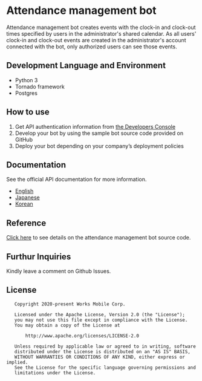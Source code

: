 # Attendance management bot
Attendance management bot creates events with the clock-in and clock-out times specified by users in the administrator's shared calendar. As all users' clock-in and clock-out events are created in the administrator's account connected with the bot, only authorized users can see those events.

## Development Language and Environment
* Python 3
* Tornado framework
* Postgres

## How to use

1. Get API authentication information from [the Developers Console](https://developers.worksmobile.com/console/)
2. Develop your bot by using the sample bot source code provided on GitHub
3. Deploy your bot depending on your company’s deployment policies

## Documentation
See the official API documentation for more information.

* [English](https://developers.worksmobile.com/document/10050700301?lang=en)
* [Japanese](https://developers.worksmobile.com/document/10050700301?lang=ja)
* [Korean](https://developers.worksmobile.com/document/10050700301?lang=ko)

## Reference
[Click here](https://worksmobile.github.io/samplebot_attendance_management_bot/) to see details on the attendance management bot source code.

## Furthur Inquiries
Kindly leave a comment on Github Issues. 

## License

```
   Copyright 2020-present Works Mobile Corp.

   Licensed under the Apache License, Version 2.0 (the "License");
   you may not use this file except in compliance with the License.
   You may obtain a copy of the License at

       http://www.apache.org/licenses/LICENSE-2.0

   Unless required by applicable law or agreed to in writing, software
   distributed under the License is distributed on an "AS IS" BASIS,
   WITHOUT WARRANTIES OR CONDITIONS OF ANY KIND, either express or implied.
   See the License for the specific language governing permissions and
   limitations under the License.
```
